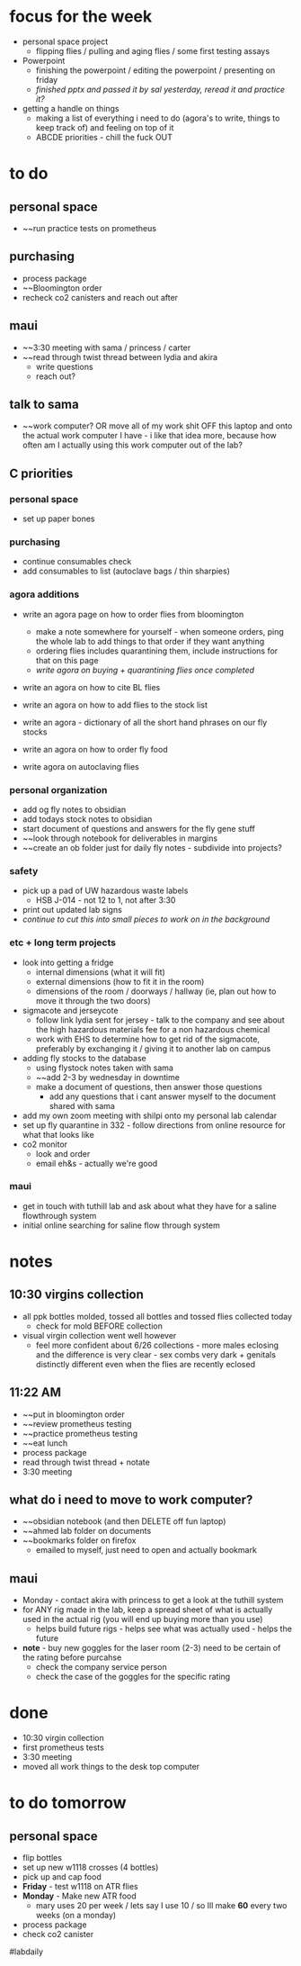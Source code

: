 # focus for the week
- personal space project
	- flipping flies / pulling and aging flies / some first testing assays
- Powerpoint
	- finishing the powerpoint / editing the powerpoint / presenting on friday
	- *finished pptx and passed it by sal yesterday, reread it and practice it?*
- getting a handle on things 
	- making a list of everything i need to do (agora's to write, things to keep track of) and feeling on top of it
	- ABCDE priorities - chill the fuck OUT

# to do

## personal space
- ~~run practice tests on prometheus
## purchasing
- process package
- ~~Bloomington order
- recheck co2 canisters and reach out after

## maui
- ~~3:30 meeting with sama / princess / carter
- ~~read through twist thread between lydia and akira 
	- write questions
	- reach out?

## talk to sama
- ~~work computer? OR move all of my work shit OFF this laptop and onto the actual work computer I have - i like that idea more, because how often am I actually using this work computer out of the lab?

## C priorities 
### personal space
- set up paper bones

### purchasing
- continue consumables check
- add consumables to list (autoclave bags / thin sharpies)

### agora additions
- write an agora page on how to order flies from bloomington 
	- make a note somewhere for yourself - when someone orders, ping the whole lab to add things to that order if they want anything
	- ordering flies includes quarantining them, include instructions for that on this page
	- *write agora on buying + quarantining flies once completed*

- write an agora on how to cite BL flies
- write an agora on how to add flies to the stock list

- write an agora - dictionary of all the short hand phrases on our fly stocks

- write an agora on how to order fly food
- write agora on autoclaving flies

### personal organization
- add og fly notes to obsidian
- add todays stock notes to obsidian
- start document of questions and answers for the fly gene stuff
- ~~look through notebook for deliverables in margins
- ~~create an ob folder just for daily fly notes - subdivide into projects?
### safety
- pick up a pad of UW hazardous waste labels 
	- HSB J-014 - not 12 to 1, not after 3:30
- print out updated lab signs
- *continue to cut this into small pieces to work on in the background*

### etc + long term projects
- look into getting a fridge
	- internal dimensions (what it will fit)
	- external dimensions (how to fit it in the room)
	- dimensions of the room / doorways / hallway (ie, plan out how to move it through the two doors)
- sigmacote and jerseycote
	- follow link lydia sent for jersey - talk to the company and see about the high hazardous materials fee for a non hazardous chemical
	- work with EHS to determine how to get rid of the sigmacote, preferably by exchanging it / giving it to another lab on campus
- adding fly stocks to the database
	- using flystock notes taken with sama 
	- ~~add 2-3 by wednesday in downtime
	- make a document of questions, then answer those questions
		- add any questions that i cant answer myself to the document shared with sama
- add my own zoom meeting with shilpi onto my personal lab calendar 
- set up fly quarantine in 332 - follow directions from online resource for what that looks like
- co2 monitor
	- look and order
	- email eh&s - actually we're good

### maui
- get in touch with tuthill lab and ask about what they have for a saline flowthrough system
- initial online searching for saline flow through system

# notes

## 10:30 virgins collection
- all ppk bottles molded, tossed all bottles and tossed flies collected today
	- check for mold BEFORE collection
- visual virgin collection went well however 
	- feel more confident about 6/26 collections - more males eclosing and the difference is very clear - sex combs very dark + genitals distinctly different even when the flies are recently eclosed

## 11:22 AM
- ~~put in bloomington order
- ~~review prometheus testing
- ~~practice prometheus testing
- ~~eat lunch 
- process package 
- read through twist thread + notate
- 3:30 meeting

## what do i need to move to work computer?
- ~~obsidian notebook (and then DELETE off fun laptop)
- ~~ahmed lab folder on documents
- ~~bookmarks folder on firefox
	- emailed to myself, just need to open and actually bookmark

## maui
- Monday - contact akira with princess to get a look at the tuthill system
- for ANY rig made in the lab, keep a spread sheet of what is actually used in the actual rig (you will end up buying more than you use) 
	- helps build future rigs - helps see what was actually used - helps the future
- **note** - buy new goggles for the laser room (2-3) need to be certain of the rating before purcahse
	- check the company service person
	- check the case of the goggles for the specific rating

# done
- 10:30 virgin collection
- first prometheus tests
- 3:30 meeting
- moved all work things to the desk top computer
# to do tomorrow
## personal space
- flip bottles
- set up new w1118 crosses (4 bottles)
- pick up and cap food
- **Friday** - test w1118 on ATR flies
- **Monday** - Make new ATR food
	- mary uses 20 per week / lets say I use 10 / so Ill make **60** every two weeks (on a monday)
- process package
- check co2 canister

#labdaily 